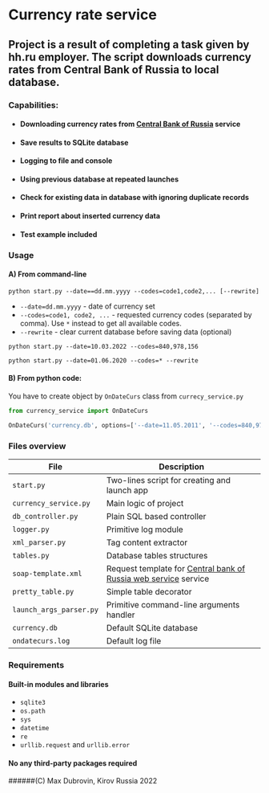 # Currency rate service

## Project is a result of completing a task given by hh.ru employer. The script downloads currency rates from Central Bank of Russia to local database.


### Capabilities:

* #### Downloading currency rates from [Central Bank of Russia](cbr.ru) service
* #### Save results to SQLite database
* #### Logging to file and console
* #### Using previous database at repeated launches
* #### Check for existing data in database with ignoring duplicate records
* #### Print report about inserted currency data
* #### Test example included

### Usage

#### A) From command-line

`python start.py --date==dd.mm.yyyy --codes=code1,code2,... [--rewrite]`

* `--date=dd.mm.yyyy` - date of currency set
* `--codes=code1, code2, ...` - requested currency codes (separated by comma). Use `*` instead to get all available codes.
* `--rewrite` - clear current database before saving data (optional)


```commandline
python start.py --date=10.03.2022 --codes=840,978,156

python start.py --date=01.06.2020 --codes=* --rewrite
```

#### B) From python code:
You have to create object by `OnDateCurs` class from `currecy_service.py`

```python
from currency_service import OnDateCurs

OnDateCurs('currency.db', options=['--date=11.05.2011', '--codes=840,978,156'])
```


### Files overview

File | Description 
---|---
`start.py` | Two-lines script for creating and launch app
`currency_service.py` | Main logic of project
`db_controller.py` | Plain SQL based controller
`logger.py` | Primitive log module
`xml_parser.py` | Tag content extractor
`tables.py` | Database tables structures
`soap-template.xml` | Request template for [Central bank of Russia web service](https://cbr.ru/DailyInfoWebServ/DailyInfo.asmx?op=GetCursOnDateXML) service
`pretty_table.py` | Simple table decorator
`launch_args_parser.py` | Primitive command-line arguments handler
`currency.db` | Default SQLite database
`ondatecurs.log` | Default log file

### Requirements
#### Built-in modules and libraries
- `sqlite3`
- `os.path`
- `sys`
- `datetime`
- `re`
- `urllib.request` and `urllib.error`

#### No any third-party packages required
  

######(C) Max Dubrovin, Kirov Russia 2022





